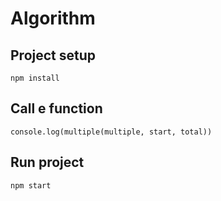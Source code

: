 # Algorithm

## Project setup
```
npm install
```

## Call e function
```
console.log(multiple(multiple, start, total))
```

## Run project
```
npm start
```